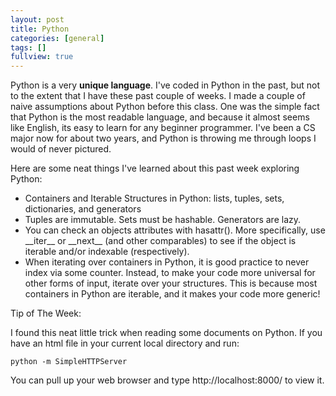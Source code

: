 ```yaml
---
layout: post
title: Python
categories: [general]
tags: []
fullview: true
---
```


Python is a very **unique language**. I've coded in Python in the past, but not to the extent that I have these past couple of weeks. I made a couple of naive assumptions about Python before this class. One was the simple fact that Python is the most readable language, and because it almost seems like English, its easy to learn for any beginner programmer. I've been a CS major now for about two years, and Python is throwing me through loops I would of never pictured.

Here are some neat things I've learned about this past week exploring Python:
  <ul>
    <li>Containers and Iterable Structures in Python: lists, tuples, sets, dictionaries, and generators </li>
    <li>Tuples are immutable. Sets must be hashable. Generators are lazy. </li>
    <li>You can check an objects attributes with hasattr(). More specifically, use __iter__ or __next__ (and other comparables) to see if the object is iterable and/or indexable (respectively). </li>
    <li>When iterating over containers in Python, it is good practice to never index via some counter. Instead, to make your code more universal for other forms of input, iterate over your structures. This is because most containers in Python are iterable, and it makes your code more generic!</li>
  </ul>


Tip of The Week:

I found this neat little trick when reading some documents on Python. If you have an html file in your current local directory and run:

	python -m SimpleHTTPServer

You can pull up your web browser and type http://localhost:8000/ to view it.